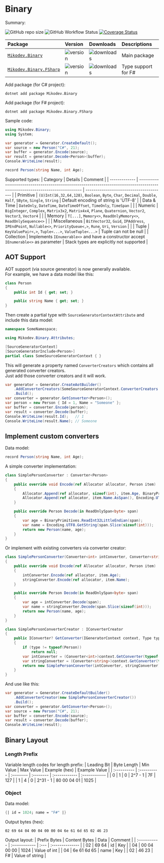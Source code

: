 # Binary

Summary:

![GitHub repo size](https://img.shields.io/github/repo-size/afxres/binary)
![GitHub Workflow Status](https://img.shields.io/github/actions/workflow/status/afxres/binary/dotnet-tests.yml?branch=main)
[![Coverage Status](https://coveralls.io/repos/github/afxres/binary/badge.svg?branch=main)](https://coveralls.io/github/afxres/binary?branch=main)

| Package                       | Version        | Downloads        | Descriptions        |
| :---------------------------- | :------------- | :--------------- | :------------------ |
| [`Mikodev.Binary`][PC]        | ![version][VC] | ![downloads][IC] | Main package        |
| [`Mikodev.Binary.FSharp`][PF] | ![version][VF] | ![downloads][IF] | Type support for F# |

Add package (for C# project):
```
dotnet add package Mikodev.Binary
```

Add package (for F# project):
```
dotnet add package Mikodev.Binary.FSharp
```

Sample code:
```csharp
using Mikodev.Binary;
using System;

var generator = Generator.CreateDefault();
var source = new Person("C#", 21);
var buffer = generator.Encode(source);
var result = generator.Decode<Person>(buffer);
Console.WriteLine(result);

record Person(string Name, int Age);
```

Supported types:
| Category      | Details                                                                                                                         | Comment                                  |
| ------------- | ------------------------------------------------------------------------------------------------------------------------------- | ---------------------------------------- |
| Primitive     | ``(U)Int(16,32,64,128)``, ``Boolean``, ``Byte``, ``Char``, ``Decimal``, ``Double``, ``Half``, ``SByte``, ``Single``, ``String`` | Default encoding of string is 'UTF-8'    |
| Data & Time   | ``DateOnly``, ``DateTime``, ``DateTimeOffset``, ``TimeOnly``, ``TimeSpan``                                                      |                                          |
| Numeric       | ``BigInteger``, ``Complex``, ``Matrix3x2``, ``Matrix4x4``, ``Plane``, ``Quaternion``, ``Vector2``, ``Vector3``, ``Vector4``     |                                          |
| Memory        | ``T[...]``, ``Memory<>``, ``ReadOnlyMemory<>``, ``ReadOnlySequence<>``                                                          |                                          |
| Miscellaneous | ``BitVector32``, ``Guid``, ``IPAddress``, ``IPEndPoint``, ``Nullable<>``, ``PriorityQueue<,>``, ``Rune``, ``Uri``, ``Version``  |                                          |
| Tuple         | ``KeyValuePair<,>``, ``Tuple<...>``, ``ValueTuple<...>``                                                                        | Tuple can not be null                    |
| Collection    | Implements ``IEnumerable<>`` and have a constructor accept ``IEnumerable<>`` as parameter                                       | Stack types are explicitly not supported |

## AOT Support

AOT support (via source generator) is now generally available.  
For example, we have a data model like this:
```csharp
class Person
{
    public int Id { get; set; }

    public string Name { get; set; }
}
```

Then create a partial type with ``SourceGeneratorContextAttribute`` and include this data model:
```csharp
namespace SomeNamespace;

using Mikodev.Binary.Attributes;

[SourceGeneratorContext]
[SourceGeneratorInclude<Person>]
partial class SomeSourceGeneratorContext { }
```

This will generate a property named ``ConverterCreators`` which contains all generated converter creators.  
Just add those converter creators and it will work.
```csharp
var generator = Generator.CreateAotBuilder()
    .AddConverterCreators(SomeSourceGeneratorContext.ConverterCreators.Values)
    .Build();
var converter = generator.GetConverter<Person>();
var person = new Person { Id = 1, Name = "Someone" };
var buffer = converter.Encode(person);
var result = converter.Decode(buffer);
Console.WriteLine(result.Id);   // 1
Console.WriteLine(result.Name); // Someone
```

## Implement custom converters

Data model:
```csharp
record Person(string Name, int Age);
```

A simple converter implementation:
```csharp
class SimplePersonConverter : Converter<Person>
{
    public override void Encode(ref Allocator allocator, Person item)
    {
        Allocator.Append(ref allocator, sizeof(int), item.Age, BinaryPrimitives.WriteInt32LittleEndian);
        Allocator.Append(ref allocator, item.Name.AsSpan(), Encoding.UTF8);
    }

    public override Person Decode(in ReadOnlySpan<byte> span)
    {
        var age = BinaryPrimitives.ReadInt32LittleEndian(span);
        var name = Encoding.UTF8.GetString(span.Slice(sizeof(int)));
        return new Person(name, age);
    }
}
```

Or implement with existing converters via converter creator:
```csharp
class SimplePersonConverter(Converter<int> intConverter, Converter<string> stringConverter) : Converter<Person>
{
    public override void Encode(ref Allocator allocator, Person item)
    {
        intConverter.Encode(ref allocator, item.Age);
        stringConverter.Encode(ref allocator, item.Name);
    }

    public override Person Decode(in ReadOnlySpan<byte> span)
    {
        var age = intConverter.Decode(span);
        var name = stringConverter.Decode(span.Slice(sizeof(int)));
        return new Person(name, age);
    }
}

class SimplePersonConverterCreator : IConverterCreator
{
    public IConverter? GetConverter(IGeneratorContext context, Type type)
    {
        if (type != typeof(Person))
            return null;
        var intConverter = (Converter<int>)context.GetConverter(typeof(int));
        var stringConverter = (Converter<string>)context.GetConverter(typeof(string));
        return new SimplePersonConverter(intConverter, stringConverter);
    }
}
```

And use like this:
```csharp
var generator = Generator.CreateDefaultBuilder()
    .AddConverterCreator(new SimplePersonConverterCreator())
    .Build();
var converter = generator.GetConverter<Person>();
var source = new Person("C#", 21);
var buffer = converter.Encode(source);
var result = converter.Decode(buffer);
Console.WriteLine(result);
```

## Binary Layout

### Length Prefix

Variable length codes for length prefix:
| Leading Bit | Byte Length | Min Value | Max Value | Example (hex) | Example Value |
| :---------- | :---------- | :-------- | :-------- | :------------ | :------------ |
| 0           | 1           | 0         | 2^7 - 1   | 7F            | 127           |
| 1           | 4           | 0         | 2^31 - 1  | 80 00 04 01   | 1025          |

### Object

Data model:
```fsharp
{| id = 1024; name = "F#" |}
```

Output bytes (hex):
```
02 69 64 04 00 04 00 00 04 6e 61 6d 65 02 46 23
```

Output layout:
| Prefix Bytes | Content Bytes | Data | Comment         |
| :----------- | :------------ | :--- | :-------------- |
| 02           | 69 64         | id   | Key             |
| 04           | 00 04 00 00   | 1024 | Value of int    |
| 04           | 6e 61 6d 65   | name | Key             |
| 02           | 46 23         | F#   | Value of string |

[PC]:https://www.nuget.org/packages/Mikodev.Binary/
[PF]:https://www.nuget.org/packages/Mikodev.Binary.FSharp/
[VC]:https://img.shields.io/nuget/vpre/Mikodev.Binary
[VF]:https://img.shields.io/nuget/vpre/Mikodev.Binary.FSharp
[IC]:https://img.shields.io/nuget/dt/Mikodev.Binary
[IF]:https://img.shields.io/nuget/dt/Mikodev.Binary.FSharp
